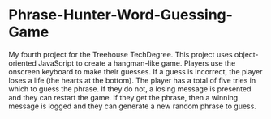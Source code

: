 # Phrase-Hunter-Word-Guessing-Game
My fourth project for the Treehouse TechDegree. This project uses object-oriented JavaScript to create a hangman-like game. Players use the onscreen keyboard to make their guesses. If a guess is incorrect, the player loses a life (the hearts at the bottom). The player has a total of five tries in which to guess the phrase. If they do not, a losing message is presented and they can restart the game. If they get the phrase, then a winning message is logged and they can generate a new random phrase to guess. 
